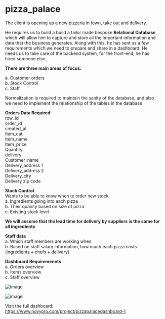 # pizza_palace

The client is opening up a new pizzeria in town, take out and delivery.

He requires us to build a build a tailor made bespoke **Relational Database**, which will allow him to capture and store all the important information and data that the business generates. Along with this, he has sent us a few requirements which we need to prepare and share in a dashboard. He needs us to take care of the backend system, for the front-end, he has hired someone else.

**There are three main areas of focus:**

a. Customer orders <br> b. Stock Control <br> c. Staff <br>

Normalization is required to maintain the sanity of the database, and also we need to implement the relationship of the tables in the database

**Orders Data Required** <br>
row_id<br>
order_id<br>
created_at<br>
Item_cat<br>
Item_name<br>
Item_price<br>
Quantity<br>
delivery<br>
Customer_name<br>
Delivery_address 1<br>
Delivery_address 2<br>
Delivery_city<br>
Delivery zip code<br>

**Stock Control** <br>
Wants to be able to know when to order new stock <br>
a. Ingredients going into each pizza<br>
b. Their quanity based on size of pizza<br>
c. Existing stock level<br>

**We will assume that the lead time for delivery by suppliers is the same for all 
ingredients** <br>

**Staff data** <br>
a. Which staff members are working when <br>
b. Based on staff salary information, how much each pizza costs (ingredients + chefs + delivery) <br>

**Dashboard Requiremenets** <br>
a. Orders overview <br>
b. Items overview <br>
c. Staff overview <br>

![image](https://user-images.githubusercontent.com/77953290/232226828-7c724660-e153-47a7-b12a-20afec2d29c2.png)

![image](https://user-images.githubusercontent.com/77953290/232227758-9bb7d105-8277-48b2-937c-e740199ed13d.png)


Visit the full dashboard: https://www.novypro.com/project/pizzapalacedashboard-1


